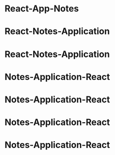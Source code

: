 # React-App-Notes
# React-Notes-Application
# React-Notes-Application
# Notes-Application-React
# Notes-Application-React
# Notes-Application-React
# Notes-Application-React
